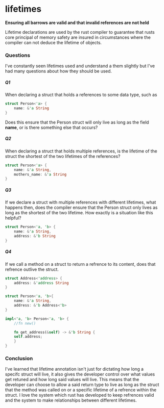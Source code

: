 # lifetimes

**Ensuring all barrows are valid and that invalid references are not
held**

Lifetime declarations are used by the rust compiler to guarantee that rusts core principal of memory safety are insured in circumstances where the compiler can not deduce the lifetime of objects.


### Questions
I've constantly seen lifetimes used and understand a them slightly but I've had many questions about how they should be used. 

##### Q1
When declaring a struct that holds a references to some data type, such as

```rust
struct Person<'a> {
    name: &'a String
}
```
Does this ensure that the Person struct will only live as long as the field **name**, or is there something else that occurs?

##### Q2
When declaring a struct that holds multiple references, is the lifetime of the struct the shortest of the two lifetimes of the references?

```rust
struct Person<'a> {
    name: &'a String,
    mothers_name: &'a String
}
```

##### Q3
If we declare a struct with multiple references with different lifetimes, what happens then, does the compiler ensure that the Person struct only lives as long as the shortest of the two lifetime. How exactly is a situation like this helpful?
```rust
struct Person<'a, 'b> {
    name: &'a String,
    address: &'b String
}
```
##### Q4
If we call a method on a struct to return a refrence to its content,
does that refrence outlive the struct.

```rust
struct Address<'address> {
    address: &'address String
}

struct Person<'a, 'b>{
    name: &'a String,
    address: &'b Address<'b>
}

impl<'a, 'b> Person<'a, 'b> {
    //fn new()

    fn get_address(&self) -> &'b String {
	self.address;
    }
}
```

### Conclusion

I've learned that lifetime annotation isn't just for dictating how long
a specifc struct will live, it also gives the developer control over
what values get retuned and how long said values will live. This means
that the developer can choose to allow a said return type to live as long
as the struct that the method was called on or a specific lifetime of a
refrence within the struct. I love the system which rust has developed
to keep refrences valid and the system to make relationships between
different lifetimes. 

